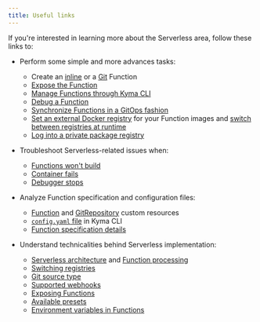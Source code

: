 ```yaml
---
title: Useful links
---
```


If you're interested in learning more about the Serverless area, follow these links to:

- Perform some simple and more advances tasks:

  - Create an [inline](../../03-tutorials/00-serverless/svls-01-create-inline-function.md) or a [Git](../../03-tutorials/00-serverless/svls-02-create-git-function.md) Function
  - [Expose the Function](../../03-tutorials/00-serverless/svls-03-expose-function.md)
  - [Manage Functions through Kyma CLI](../../03-tutorials/00-serverless/svls-04-manage-functions-with-kyma-cli.md)
  - [Debug a Function](../../03-tutorials/00-serverless/svls-05-debug-function.md)
  - [Synchronize Functions in a GitOps fashion](../../03-tutorials/00-serverless/svls-06-sync-function-with-gitops.md)
  - [Set an external Docker registry](../../03-tutorials/00-serverless/svls-07-set-external-registry.md) for your Function images and [switch between registries at runtime](../../03-tutorials/00-serverless/svls-08-switch-to-external-registry.md)
  - [Log into a private package registry](../../03-tutorials/00-serverless/svls-09-log-into-private-packages-registry.md)

- Troubleshoot Serverless-related issues when:

   - [Functions won't build](../../04-operation-guides/troubleshooting/serverless/svls-01-cannot-build-functions.md)
   - [Container fails](../../04-operation-guides/troubleshooting/serverless/svls-02-failing-function-container.md)
   - [Debugger stops](../../04-operation-guides/troubleshooting/serverless/svls-03-function-debugger-in-strange-location.md)

- Analyze Function specification and configuration files:

  - [Function](../../05-technical-reference/00-custom-resources/svls-01-function.md) and [GitRepository](../../05-technical-reference/00-custom-resources/svls-02-gitrepository.md) custom resources
  - [`config.yaml` file](../../05-technical-reference/svls-06-function-configuration-file.md) in Kyma CLI
  - [Function specification details](../../05-technical-reference/svls-08-function-specification.md)

- Understand technicalities behind Serverless implementation:

  - [Serverless architecture](../../05-technical-reference/00-architecture/svls-01-architecture.md) and [Function processing](../../05-technical-reference/svls-02-function-processing-stages.md)
  - [Switching registries](../../05-technical-reference/svls-03-switching-registries.md)
  - [Git source type](../../05-technical-reference/svls-04-git-source-type.md)
  - [Supported webhooks](../../05-technical-reference/svls-07-supported-webhooks.md)
  - [Exposing Functions](../../05-technical-reference/svls-05-exposing-functions.md)
  - [Available presets](../../05-technical-reference/svls-09-available-presets.md)
  - [Environment variables in Functions](../../05-technical-reference/00-configuration-parameters/svls-02-environment-variables.md)
